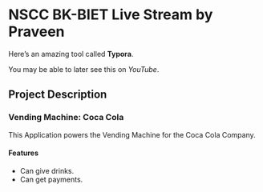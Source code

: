 # NSCC BK-BIET Live Stream by Praveen

Here’s an amazing tool called **Typora**.

You may be able to later see this on _YouTube_.

## Project Description

### Vending Machine: Coca Cola

This Application powers the Vending Machine for the Coca Cola Company.

#### Features

- Can give drinks.
- Can get payments.
